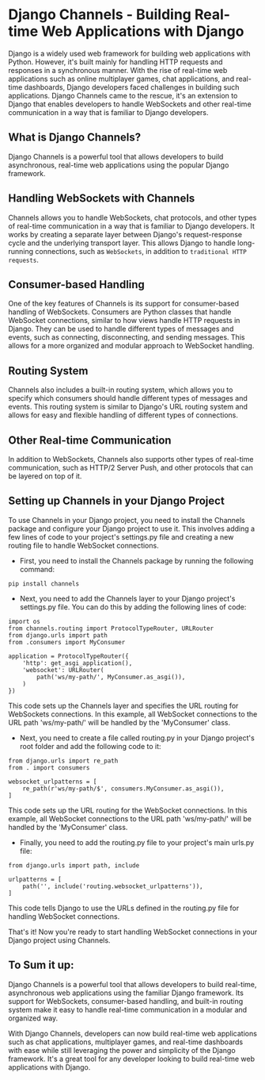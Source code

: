 # Django Channels - Building Real-time Web Applications with Django

Django is a widely used web framework for building web applications with Python. However, it's built mainly for handling HTTP requests and responses in a synchronous manner. With the rise of real-time web applications such as online multiplayer games, chat applications, and real-time dashboards, Django developers faced challenges in building such applications. Django Channels came to the rescue, it's an extension to Django that enables developers to handle WebSockets and other real-time communication in a way that is familiar to Django developers.

## What is Django Channels?
Django Channels is a powerful tool that allows developers to build asynchronous, real-time web applications using the popular Django framework. 

## Handling WebSockets with Channels
Channels allows you to handle WebSockets, chat protocols, and other types of real-time communication in a way that is familiar to Django developers. It works by creating a separate layer between Django's request-response cycle and the underlying transport layer. This allows Django to handle long-running connections, such as `WebSockets`, in addition to `traditional HTTP requests`.

## Consumer-based Handling
One of the key features of Channels is its support for consumer-based handling of WebSockets. Consumers are Python classes that handle WebSocket connections, similar to how views handle HTTP requests in Django. They can be used to handle different types of messages and events, such as connecting, disconnecting, and sending messages. This allows for a more organized and modular approach to WebSocket handling.

## Routing System
Channels also includes a built-in routing system, which allows you to specify which consumers should handle different types of messages and events. This routing system is similar to Django's URL routing system and allows for easy and flexible handling of different types of connections.

## Other Real-time Communication
In addition to WebSockets, Channels also supports other types of real-time communication, such as HTTP/2 Server Push, and other protocols that can be layered on top of it.

## Setting up Channels in your Django Project
To use Channels in your Django project, you need to install the Channels package and configure your Django project to use it. This involves adding a few lines of code to your project's settings.py file and creating a new routing file to handle WebSocket connections.

- First, you need to install the Channels package by running the following command:
```
pip install channels
```
- Next, you need to add the Channels layer to your Django project's settings.py file. You can do this by adding the following lines of code:
```
import os
from channels.routing import ProtocolTypeRouter, URLRouter
from django.urls import path
from .consumers import MyConsumer

application = ProtocolTypeRouter({
    'http': get_asgi_application(),
    'websocket': URLRouter(
        path('ws/my-path/', MyConsumer.as_asgi()),
    )
})
```
This code sets up the Channels layer and specifies the URL routing for WebSockets connections. In this example, all WebSocket connections to the URL path 'ws/my-path/' will be handled by the 'MyConsumer' class.

- Next, you need to create a file called routing.py in your Django project's root folder and add the following code to it:

```
from django.urls import re_path
from . import consumers

websocket_urlpatterns = [
    re_path(r'ws/my-path/$', consumers.MyConsumer.as_asgi()),
]
```
This code sets up the URL routing for the WebSocket connections. In this example, all WebSocket connections to the URL path 'ws/my-path/' will be handled by the 'MyConsumer' class.

- Finally, you need to add the routing.py file to your project's main urls.py file:

```
from django.urls import path, include

urlpatterns = [
    path('', include('routing.websocket_urlpatterns')),
]
```

This code tells Django to use the URLs defined in the routing.py file for handling WebSocket connections.

That's it! Now you're ready to start handling WebSocket connections in your Django project using Channels.

## To Sum it up:
Django Channels is a powerful tool that allows developers to build real-time, asynchronous web applications using the familiar Django framework. Its support for WebSockets, consumer-based handling, and built-in routing system make it easy to handle real-time communication in a modular and organized way. 

With Django Channels, developers can now build real-time web applications such as chat applications, multiplayer games, and real-time dashboards with ease while still leveraging the power and simplicity of the Django framework. It's a great tool for any developer looking to build real-time web applications with Django.